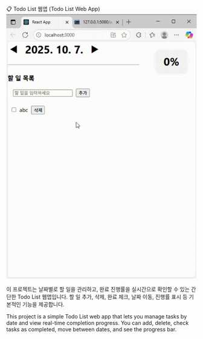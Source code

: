 📋 Todo List 웹앱 (Todo List Web App)
![Demo](./assets/todolist.gif)

이 프로젝트는 날짜별로 할 일을 관리하고, 완료 진행률을 실시간으로 확인할 수 있는 간단한 Todo List 웹앱입니다.
할 일 추가, 삭제, 완료 체크, 날짜 이동, 진행률 표시 등 기본적인 기능을 제공합니다.

This project is a simple Todo List web app that lets you manage tasks by date and view real-time completion progress.
You can add, delete, check tasks as completed, move between dates, and see the progress bar.

